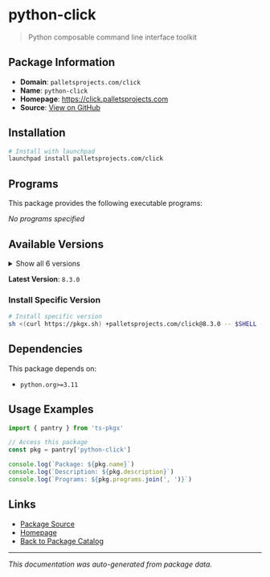 # python-click

> Python composable command line interface toolkit

## Package Information

- **Domain**: `palletsprojects.com/click`
- **Name**: `python-click`
- **Homepage**: https://click.palletsprojects.com
- **Source**: [View on GitHub](https://github.com/pkgxdev/pantry/tree/main/projects/palletsprojects.com/click/package.yml)

## Installation

```bash
# Install with launchpad
launchpad install palletsprojects.com/click
```

## Programs

This package provides the following executable programs:

*No programs specified*

## Available Versions

<details>
<summary>Show all 6 versions</summary>

- `8.3.0`, `8.2.2`, `8.2.1`, `8.2.0`, `8.1.8`
- `8.1.7`

</details>

**Latest Version**: `8.3.0`

### Install Specific Version

```bash
# Install specific version
sh <(curl https://pkgx.sh) +palletsprojects.com/click@8.3.0 -- $SHELL -i
```

## Dependencies

This package depends on:

- `python.org>=3.11`

## Usage Examples

```typescript
import { pantry } from 'ts-pkgx'

// Access this package
const pkg = pantry['python-click']

console.log(`Package: ${pkg.name}`)
console.log(`Description: ${pkg.description}`)
console.log(`Programs: ${pkg.programs.join(', ')}`)
```

## Links

- [Package Source](https://github.com/pkgxdev/pantry/tree/main/projects/palletsprojects.com/click/package.yml)
- [Homepage](https://click.palletsprojects.com)
- [Back to Package Catalog](../../../package-catalog.md)

---

*This documentation was auto-generated from package data.*
